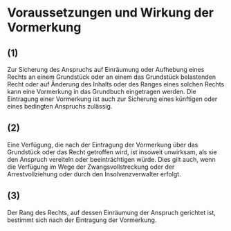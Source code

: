 # Voraussetzungen und Wirkung der Vormerkung



## (1)

 Zur Sicherung des Anspruchs auf Einräumung oder Aufhebung eines Rechts an einem Grundstück oder an einem das Grundstück belastenden Recht oder auf Änderung des Inhalts oder des Ranges eines solchen Rechts kann eine Vormerkung in das Grundbuch eingetragen werden. Die Eintragung einer Vormerkung ist auch zur Sicherung eines künftigen oder eines bedingten Anspruchs zulässig.

## (2)

 Eine Verfügung, die nach der Eintragung der Vormerkung über das Grundstück oder das Recht getroffen wird, ist insoweit unwirksam, als sie den Anspruch vereiteln oder beeinträchtigen würde. Dies gilt auch, wenn die Verfügung im Wege der Zwangsvollstreckung oder der Arrestvollziehung oder durch den Insolvenzverwalter erfolgt.

## (3)

 Der Rang des Rechts, auf dessen Einräumung der Anspruch gerichtet ist, bestimmt sich nach der Eintragung der Vormerkung. 

